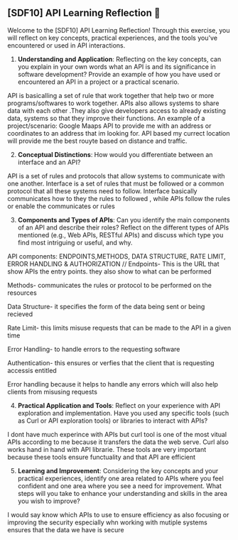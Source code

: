 ## [SDF10] API Learning Reflection 🧠

Welcome to the [SDF10] API Learning Reflection! Through this exercise, you will reflect on key concepts, practical experiences, and the tools you've encountered or used in API interactions.

1. **Understanding and Application**: Reflecting on the key concepts, can you explain in your own words what an API is and its significance in software development? Provide an example of how you have used or encountered an API in a project or a practical scenario.

API is basicalling a set of rule that work together that help two or more programs/softwares to work together. APIs also allows systems to share data with each other .They also give developers access to already existing data, systems so that they improve their functions. An example of a project/scenario: Google Maaps API to provide me with an address or coordinates to an address that im looking for. API based my currect location will provide me the best rouyte based on distance and traffic. 

2. **Conceptual Distinctions**: How would you differentiate between an interface and an API? 

API is a set of rules and protocols that allow systems to communicate with one another.  Interface is a set of rules that must be followed or a common protocol that all these systems need to follow. Interface basically communicates how to they the rules to followed , while APIs follow the rules or enable the communicates or rules


3. **Components and Types of APIs**: Can you identify the main components of an API and describe their roles? Reflect on the different types of APIs mentioned (e.g., Web APIs, RESTful APIs) and discuss which type you find most intriguing or useful, and why.

API components: ENDPOINTS,METHODS, DATA STRUCTURE, RATE LIMIT, ERROR HANDLING & AUTHORIZATION //
Endpoints- This is the URL that show APIs the entry points. they also show to what can be performed

Methods- communicates the rules or protocol to be performed on the resources

Data Structure- it specifies the form of the data being sent or being recieved 

Rate Limit- this limits misuse requests that can be made to the API in a given time 

Error Handling- to handle errors to the requesting software

Authentication- this ensures or verfies that the client that is requesting accessis entitled 

Error handling because it helps to handle any errors which will also help clients from misusing requests

4. **Practical Application and Tools**: Reflect on your experience with API exploration and implementation. Have you used any specific tools (such as Curl or API exploration tools) or libraries to interact with APIs? 

I dont have much experince with APIs but curl tool is one of the most vitual APIs according to me because it transfers the data the web serve. Curl also works hand in hand with API librarie. These tools are very important because these tools ensure functuality and that API are efficient 

5. **Learning and Improvement**: Considering the key concepts and your practical experiences, identify one area related to APIs where you feel confident and one area where you see a need for improvement. What steps will you take to enhance your understanding and skills in the area you wish to improve?

I would say know which APIs to use to ensure efficiency as also focusing or improving the security especially whn working with mutiple systems ensures that the data we have is secure 